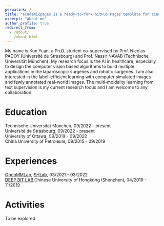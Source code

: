 ```yaml
---
permalink: /
title: "academicpages is a ready-to-fork GitHub Pages template for academic personal websites"
excerpt: "About me"
author_profile: true
redirect_from: 
  - /about/
  - /about.html
---
```


My name is Kun Yuan, a Ph.D. student co-supervised by Prof. Nicolas PADOY (Université de Strasbourg) and Prof. Nassir NAVAB (Technische Universität München). My research focus is the AI in healthcare, especially to design the computer vision based algorithms to build multiple applications in the laparoscopic surgeries and robotic surgeries. I am also interested in the label-efficient learning with computer simulated images and fewly annotated real-world images. The multi-moidality learning from text supervision is my current research focus and I am welcome to any collaboration.

Education
======

Technische Universität München, 09/2022 - present       
Université de Strasbourg, 09/2022 - present      
University of Ottawa, 09/2019 - 09/2022        
China University of Petroleum, 09/2015 - 09/2019         

Experiences
======

[OpenMMLab](https://openmmlab.com/), [SHLab](https://www.shlab.org.cn/), 03/2021 - 03/2022             
[DEEP BIT LAB](https://mypage.cuhk.edu.cn/academics/lizhen/),Chinese University of Hongkong (Shenzhen), 04/2019 - 11/2019        


Activities     
======
To be explored.


